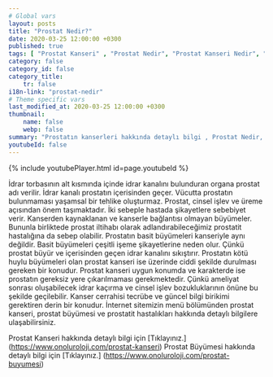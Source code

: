 ```yaml
---
# Global vars
layout: posts
title: "Prostat Nedir?"
date: 2020-03-25 12:00:00 +0300
published: true
tags: [ "Prostat Kanseri" , "Prostat Nedir", "Prostat Kanseri Nedir", "Prostat kanseri teşhisİ", "Prostat kanseri tedavisi", "Prostat kanseri ameliyatı", "Prostat kanseri belirtileri", " Prostat Kanseri aktif izlem", "Prostat kanseri komplikasyonları", "Prostat Kanseri Lenf düğümleri", "Prostat Kanseri yan etkileri" , "Prostat Kanseri genetik" , "Prostat Kanseri Muayene" , "Prostat Kanseri PSA Testi" , "Prostat kanseri biyopsisi", "Prostat Kanseri açık ameliyatı" , "Prostat kanseri radyoterapi", " Prostat kanseri kapalı ameliyatı" , "Prostat kanseri ne zaman" ]
category: false
category_id: false
category_title:
    tr: false
i18n-link: "prostat-nedir"
# Theme specific vars
last_modified_at: 2020-03-25 12:00:00 +0300
thumbnail:
    name: false
    webp: false
summary: "Prostatın kanserleri hakkında detaylı bilgi , Prostat Nedir, Prostat Kanseri Nedir, Prostat kanseri teşhisi ve tedavisi, Prostat kanseri ameliyat teknikleri, Prostat kanseri belirtileri, Güncel tedavi yöntemleri, Aktif izlem nedir, Prostat kanseri komplikasyonları ve tedavileri, Lenf düğümlerinin çıkartılması."
youtubeId: false
---
```

{% include youtubePlayer.html id=page.youtubeId %}




İdrar torbasının alt kısmında içinde idrar kanalını bulunduran organa prostat adı verilir. İdrar kanalı prostatın içerisinden geçer. Vücutta prostatın bulunmaması yaşamsal bir tehlike oluşturmaz. Prostat, cinsel işlev ve üreme açısından önem taşımaktadır. İki sebeple hastada şikayetlere sebebiyet verir. Kanserden kaynaklanan ve kanserle bağlantısı olmayan büyümeler. Bununla birliktede prostat iltihabı olarak adlandırabileceğimiz prostatit hastalığına da sebep olabilir. Prostatın basit büyümeleri kanseriyle aynı değildir. Basit büyümeleri çeşitli işeme şikayetlerine neden olur. Çünkü prostat büyür ve içerisinden geçen idrar kanalını sıkıştırır. Prostatın kötü huylu büyümeleri olan prostat kanseri ise üzerinde ciddi şekilde durulması gereken bir konudur. Prostat kanseri uygun konumda ve karakterde ise prostatın gereksiz yere çıkarılmaması gerekmektedir. Çünkü ameliyat sonrası oluşabilecek idrar kaçırma ve cinsel işlev bozukluklarının önüne bu şekilde geçilebilir. Kanser cerrahisi tecrübe ve güncel bilgi birikimi gerektiren derin bir konudur. İnternet sitemizin menü bölümünden prostat kanseri, prostat büyümesi ve prostatit hastalıkları hakkında detaylı bilgilere ulaşabilirsiniz.



Prostat Kanseri hakkında detaylı bilgi için [Tıklayınız.] (https://www.onoluroloji.com/prostat-kanseri)
Prostat Büyümesi hakkında detaylı bilgi için [Tıklayınız.] (https://www.onoluroloji.com/prostat-buyumesi)
